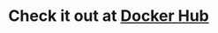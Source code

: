 # Check it out at [Docker Hub](https://hub.docker.com/repository/docker/g4brielmedeiros/fullcycle-docker-go/general)